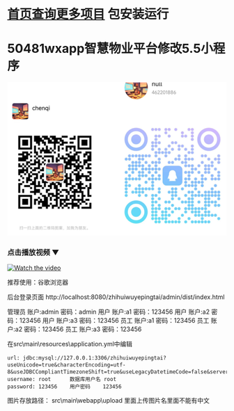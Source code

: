 # [首页查询更多项目](https://github.com/GraduationProject-weixin) 包安装运行


# 50481wxapp智慧物业平台修改5.5小程序

![picture](https://raw.githubusercontent.com/GraduationProject-springboot/.github/main/img/wx.png)

### 点击播放视频 ▼
[![Watch the video](https://i.sstatic.net/Vp2cE.png)]()


推荐使用：谷歌浏览器


后台登录页面
http://localhost:8080/zhihuiwuyepingtai/admin/dist/index.html

管理员				账户:admin 		密码：admin
用户				账户:a1 		密码：123456
用户				账户:a2 		密码：123456
用户				账户:a3 		密码：123456
员工				账户:a1 		密码：123456
员工				账户:a2 		密码：123456
员工				账户:a3 		密码：123456

在src\main\resources\application.yml中编辑

	url: jdbc:mysql://127.0.0.1:3306/zhihuiwuyepingtai?useUnicode=true&characterEncoding=utf-8&useJDBCCompliantTimezoneShift=true&useLegacyDatetimeCode=false&serverTimezone=GMT%2B8
	username: root	    数据库用户名 root
	password: 123456	用户密码    123456


图片存放路径： src\main\webapp\upload 里面上传图片名里面不能有中文











